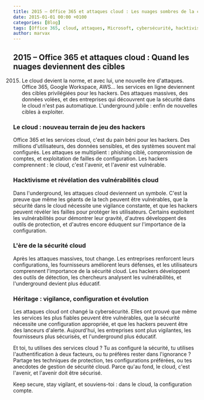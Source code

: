 ```yaml
---
title: 2015 – Office 365 et attaques cloud : Les nuages sombres de la cybersécurité
date: 2015-01-01 00:00 +0100
categories: [Blog]
tags: [Office 365, cloud, attaques, Microsoft, cybersécurité, hacktivisme, underground]
author: marvax
---
```


## 2015 – Office 365 et attaques cloud : Quand les nuages deviennent des cibles

2015. Le cloud devient la norme, et avec lui, une nouvelle ère d'attaques. Office 365, Google Workspace, AWS... les services en ligne deviennent des cibles privilégiées pour les hackers. Des attaques massives, des données volées, et des entreprises qui découvrent que la sécurité dans le cloud n'est pas automatique. L'underground jubile : enfin de nouvelles cibles à exploiter.

### Le cloud : nouveau terrain de jeu des hackers

Office 365 et les services cloud, c'est du pain béni pour les hackers. Des millions d'utilisateurs, des données sensibles, et des systèmes souvent mal configurés. Les attaques se multiplient : phishing ciblé, compromission de comptes, et exploitation de failles de configuration. Les hackers comprennent : le cloud, c'est l'avenir, et l'avenir est vulnérable.

### Hacktivisme et révélation des vulnérabilités cloud

Dans l'underground, les attaques cloud deviennent un symbole. C'est la preuve que même les géants de la tech peuvent être vulnérables, que la sécurité dans le cloud nécessite une vigilance constante, et que les hackers peuvent révéler les failles pour protéger les utilisateurs. Certains exploitent les vulnérabilités pour démontrer leur gravité, d'autres développent des outils de protection, et d'autres encore éduquent sur l'importance de la configuration.

### L'ère de la sécurité cloud

Après les attaques massives, tout change. Les entreprises renforcent leurs configurations, les fournisseurs améliorent leurs défenses, et les utilisateurs comprennent l'importance de la sécurité cloud. Les hackers développent des outils de détection, les chercheurs analysent les vulnérabilités, et l'underground devient plus éducatif.

### Héritage : vigilance, configuration et évolution

Les attaques cloud ont changé la cybersécurité. Elles ont prouvé que même les services les plus fiables peuvent être vulnérables, que la sécurité nécessite une configuration appropriée, et que les hackers peuvent être des lanceurs d'alerte. Aujourd'hui, les entreprises sont plus vigilantes, les fournisseurs plus sécurisés, et l'underground plus éducatif.

Et toi, tu utilises des services cloud ? Tu as configuré la sécurité, tu utilises l'authentification à deux facteurs, ou tu préfères rester dans l'ignorance ? Partage tes techniques de protection, tes configurations préférées, ou tes anecdotes de gestion de sécurité cloud. Parce qu'au fond, le cloud, c'est l'avenir, et l'avenir doit être sécurisé.

Keep secure, stay vigilant, et souviens-toi : dans le cloud, la configuration compte.